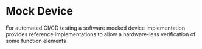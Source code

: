 # Mock Device
For automated CI/CD testing a software mocked device implementation provides reference implementations to allow a hardware-less verification of some function elements